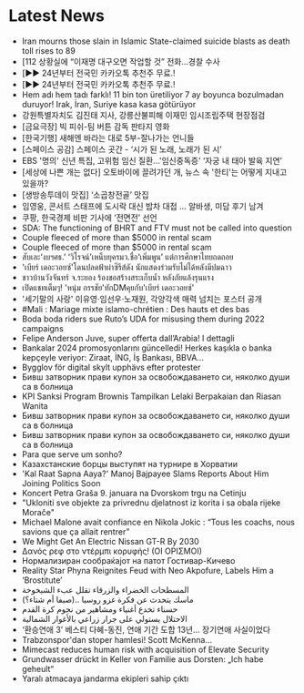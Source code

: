 # Latest News
-  Iran mourns those slain in Islamic State-claimed suicide blasts as death toll rises to 89
-  [112 상황실에 “이재명 대구오면 작업할 것” 전화…경찰 수사
-  [▶▶ 24년부터 전국민 카카오톡 추천주 무료.!
-  [▶▶ 24년부터 전국민 카카오톡 추천주 무료.!
-  Hem adı hem tadı farklı! 11 bin ton üretiliyor 7 ay boyunca bozulmadan duruyor! Irak, İran, Suriye kasa kasa götürüyor
-  강원특별자치도 김진태 지사, 강릉산불피해 이재민 임시조립주택 현장점검
-  [금요극장] 빅 피쉬-팀 버튼 감독 판타지 영화
-  [한국기행] 새해엔 바라는 대로 5부-잘나가는 언니들
-  [스페이스 공감] 스페이스 곳간 - ‘시가 된 노래, 노래가 된 시’
-  EBS '명의' 신년 특집, 고위험 임신 질환...'임신중독증' ‘자궁 내 태아 발육 지연’
-  [세상에 나쁜 개는 없다] 오토바이에 끌려가던 개, 뉴스 속 '한티'는 어떻게 지내고 있을까?
-  [생방송투데이 맛집] ‘소곱창전골’ 맛집
-  임영웅, 콘서트 스태프에 도시락 대신 밥차 대접 … 알바생, 미담 후기 남겨
-  쿠팡, 한국경제 비판 기사에 ‘전면전’ 선언
-  SDA: The functioning of BHRT and FTV must not be called into question
-  Couple fleeced of more than $5000 in rental scam
-  Couple fleeced of more than $5000 in rental scam
-  สับเละ​‘งบฯศธ.​’ ​‘วิโรจน์​’เหน็บยุครมว.ชื่อ‘เพิ่มพูน’ แต่การศึกษาไทยถดถอย
-  'เบียร์ เดอะวอยซ์'โดนปลดฟ้าผ่าซีรีส์ดัง นักแสดงร่วมรับไม่ได้หลังมีปมฉาว
-  ชาวบ้านวังจันทร์ จ.ระยอง ร้องขอสร้างสระเก็บน้ำ หลังภัยแล้งรุนแรง
-  เปิดแชทเต็มๆ! 'หนุ่ม กรรชัย'ทักDMคุยกับ'เบียร์ เดอะวอยซ์'
-  '세기말의 사랑' 이유영·임선우·노재원, 각양각색 매력 넘치는 포스터 공개
-  #Mali : Mariage mixte islamo-chrétien : Des hauts et des bas
-  Boda boda riders sue Ruto’s UDA for misusing them during 2022 campaigns
-  Felipe Anderson Juve, super offerta dall’Arabia! I dettagli
-  Bankalar 2024 promosyonlarını güncelledi! Herkes kaşıkla o banka kepçeyle veriyor: Ziraat, İNG, İş Bankası, BBVA...
-  Bygglov för digital skylt upphävs efter protester
-  Бивш затворник прави купон за освобождаването си, няколко души са в болница
-  KPI Sanksi Program Brownis Tampilkan Lelaki Berpakaian dan Riasan Wanita
-  Бивш затворник прави купон за освобождаването си, няколко души са в болница
-  Бивш затворник прави купон за освобождаването си, няколко души са в болница
-  Para que serve um sonho?
-  Казахстанские борцы выступят на турнире в Хорватии
-  'Kal Raat Sapna Aaya?' Manoj Bajpayee Slams Reports About Him Joining Politics Soon
-  Koncert Petra Graša 9. januara na Dvorskom trgu na Cetinju
-  "Ukloniti sve objekte za privrednu djelatnost iz korita i sa obala rijeke Morače"
-  Michael Malone avait confiance en Nikola Jokic : “Tous les coachs, nous savions que ça allait rentrer”
-  We Might Get An Electric Nissan GT-R By 2030
-  Δανός ρεφ στο ντέρμπι κορυφής! (ΟΙ ΟΡΙΣΜΟΙ)
-  Нормализиран сообраќајот на патот Гостивар-Кичево
-  Reality Star Phyna Reignites Feud with Neo Akpofure, Labels Him a ‘Brostitute’
-  المسطحات الخضراء والزرقاء تقلل عبء الشيخوخة
-  (صيفا أم شتاء؟).. ماسك يتحدث عن فكرة غزو روسيا
-  حسناء تخدع أغنياء ومشاهير من نجوم كرة القدم
-  الاحتلال يستولي على جرار زراعي بالأغوار الشمالية
-  ‘환승연애 3’ 베스티 다혜-동진, 연애 기간 도합 13년… 장기연애 사실이었다
-  Trabzonspor'dan stoper hamlesi! Scott McKenna...
-  Mimecast reduces human risk with acquisition of Elevate Security
-  Grundwasser drückt in Keller von Familie aus Dorsten: „Ich habe geheult“
-  Yaralı atmacaya jandarma ekipleri sahip çıktı
